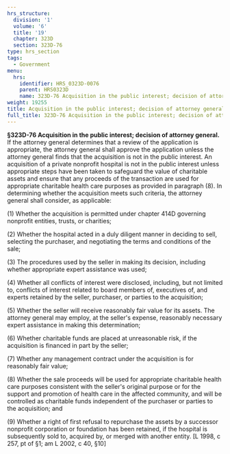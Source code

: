 ```yaml
---
hrs_structure:
  division: '1'
  volume: '6'
  title: '19'
  chapter: 323D
  section: 323D-76
type: hrs_section
tags:
  - Government
menu:
  hrs:
    identifier: HRS_0323D-0076
    parent: HRS0323D
    name: 323D-76 Acquisition in the public interest; decision of attorney general
weight: 19255
title: Acquisition in the public interest; decision of attorney general
full_title: 323D-76 Acquisition in the public interest; decision of attorney general
---
```

**§323D-76 Acquisition in the public interest; decision of attorney general.** If the attorney general determines that a review of the application is appropriate, the attorney general shall approve the application unless the attorney general finds that the acquisition is not in the public interest. An acquisition of a private nonprofit hospital is not in the public interest unless appropriate steps have been taken to safeguard the value of charitable assets and ensure that any proceeds of the transaction are used for appropriate charitable health care purposes as provided in paragraph (8). In determining whether the acquisition meets such criteria, the attorney general shall consider, as applicable:

(1) Whether the acquisition is permitted under chapter 414D governing nonprofit entities, trusts, or charities;

(2) Whether the hospital acted in a duly diligent manner in deciding to sell, selecting the purchaser, and negotiating the terms and conditions of the sale;

(3) The procedures used by the seller in making its decision, including whether appropriate expert assistance was used;

(4) Whether all conflicts of interest were disclosed, including, but not limited to, conflicts of interest related to board members of, executives of, and experts retained by the seller, purchaser, or parties to the acquisition;

(5) Whether the seller will receive reasonably fair value for its assets. The attorney general may employ, at the seller's expense, reasonably necessary expert assistance in making this determination;

(6) Whether charitable funds are placed at unreasonable risk, if the acquisition is financed in part by the seller;

(7) Whether any management contract under the acquisition is for reasonably fair value;

(8) Whether the sale proceeds will be used for appropriate charitable health care purposes consistent with the seller's original purpose or for the support and promotion of health care in the affected community, and will be controlled as charitable funds independent of the purchaser or parties to the acquisition; and

(9) Whether a right of first refusal to repurchase the assets by a successor nonprofit corporation or foundation has been retained, if the hospital is subsequently sold to, acquired by, or merged with another entity. [L 1998, c 257, pt of §1; am L 2002, c 40, §10]